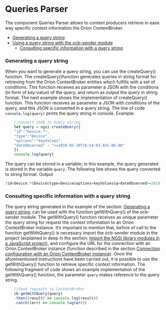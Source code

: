 # Queries Parser
The component Queries Parser allows to context producers retrieve in ease way specific context information the Orion ContextBroker.

* [Generating a query string](#generating-a-query-string)
* [Using a query string with the ocb-sender module]()
	* [Consulting specific information with a query string](#consulting-specific-information-with-a-query-string)

### Generating a query string
When you want to generate a query string, you can use the createQuery() function. The createQuery()function generates queries in string format for retrieving from the Orion ContextBroker entities which fulfills with a set of conditions. This function receives as parameter a JSON with the conditions (in form of key-value) of the query, and return as output the query in string format. The next example shows the implementation of createQuery() function. This function receives as parameter a JSON with conditions of the query, and this JSON is converted in a query string. The line of code `console.log(query)` prints the query string in console.
Example:
```js
	//Convert JSON to Query string
	let query = ngsi.createQuery({
	"id":"Device.*",
	"type":"Device",
	"options":"keyValues",
	"dateObserved" : ">=2018-02-20T16:54:03.931-06:00"
	})
	console.log(query)
```
The query can be stored in a variable; in this example, the query generated is stored in the variable `query`. The following line shows the query converted to string format. 
Output
```js
?id=Device.*&Device&type=Device&options=keyValues&q=dateObserved>=2018-02-20T16:54:03.931-06:00
```

### Consulting specific information with a query string
The query string generated in the example of the section: [Generating a query string](#generating-a-query-string), can be used with the function getWithQuery() of the ocb-sender module. The getWithQuery() function receives as unique parameter the query string for request the context information to an Orion ContextBroker instance. It’s important to mention that, before of call to the function getWithQuery() is necessary import the ocb-sender module in the project (explained in deep in the section: [Import the NGSI library modules in a JavaScript project](../../usersManual.md)), and  configure the URL for the connection with an Orion ContextBroker instance (function described in the section [Connection configuration with an Orion ContextBroker instance](../../ocb/index.md#connection-configuration-with-an-orion-contextbroker-instance)). Once the aforementioned instructions have been carried out, it is possible to use the getWithQuery() function to retrieve specific context information. 
The following fragment of code shows an example implementation of the getWithQuery() function, the parameter `query` makes reference to the query string.
```js
	//Send requests to ContextBroker
	cb.getWithQuery(query)
    .then((result) => console.log(result))
	.catch((err) => console.log(err))
```
